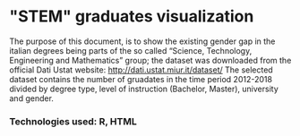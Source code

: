# "STEM" graduates visualization

The purpose of this document, is to show the existing gender gap in the italian degrees being parts of the so called “Science, Technology, Engineering and Mathematics” group; the dataset was downloaded from the official Dati Ustat website: http://dati.ustat.miur.it/dataset/
The selected dataset contains the number of gruadates in the time period 2012-2018 divided by degree type, level of instruction (Bachelor, Master), university and gender.

### Technologies used: R, HTML
